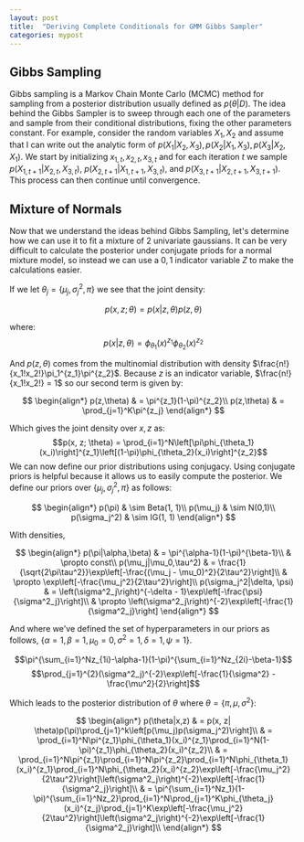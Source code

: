 ```yaml
---
layout: post
title:  "Deriving Complete Conditionals for GMM Gibbs Sampler"
categories: mypost
---
```


## Gibbs Sampling

Gibbs sampling is a Markov Chain Monte Carlo (MCMC) method for sampling from a posterior distribution usually defined as $p(\theta|D)$. The idea behind the Gibbs Sampler is to sweep through each one of the parameters and sample from their conditional distributions, fixing the other parameters constant. For example, consider the random variables $X_1, X_2$ and assume that I can write out the analytic form of $p(X_1|X_2,X_3), p(X_2|X_1,X_3), p(X_3|X_2,X_1)$. We start by initializing $x_{1,t}, x_{2,t}, x_{3,t}$ and for each iteration $t$ we sample $p(X_{1,t+1}|X_{2,t},X_{3,t})$, $p(X_{2,t+1}|X_{1,t+1},X_{3,t})$, and $p(X_{3,t+1}|X_{2,t+1},X_{3,t+1})$. This process can then continue until convergence.

## Mixture of Normals

Now that we understand the ideas behind Gibbs Sampling, let's determine how we can use it to fit a mixture of 2 univariate gaussians. It can be very difficult to calculate the posterior under conjugate priods for a normal mixture model, so instead we can use a ${0,1}$ indicator variable $Z$ to make the calculations easier. 

If we let $\theta_j = \{\mu_j,\sigma^2_j,\pi\}$ we see that the joint density: 

$$p(x, z; \theta) = p(x|z,\theta) p(z,\theta)$$

where: 
$$p(x|z,\theta) = \phi_{\theta_1}(x)^{z_1}\phi_{\theta_2}(x)^{z_2}$$

And $p(z,\theta)$ comes from the multinomial distribution with density $\frac{n!}{x_1!x_2!}\pi_1^{z_1}\pi^{z_2}$. Because $z$ is an indicator variable, $\frac{n!}{x_1!x_2!} = 1$ so our second term is given by:

$$
\begin{align*}
p(z,\theta) & = \pi^{z_1}(1-\pi)^{z_2}\\
p(z,\theta) & = \prod_{j=1}^K\pi^{z_j}
\end{align*}
$$

Which gives the joint density over $x,z$ as:
$$p(x, z; \theta) = \prod_{i=1}^N\left[\pi\phi_{\theta_1}(x_i)\right]^{z_1}\left[(1-\pi)\phi_{\theta_2}(x_i)\right]^{z_2}$$
We can now define our prior distributions using conjugacy. Using conjugate priors is helpful because it allows us to easily compute the posterior. We define our priors over $\{\mu_j,\sigma^2_j,\pi\}$ as follows:

$$
\begin{align*}
p(\pi) & \sim Beta(1, 1)\\
p(\mu_j) & \sim N(0,1)\\
p(\sigma_j^2) & \sim IG(1, 1)
\end{align*}
$$

With densities,

$$
\begin{align*}
p(\pi|\alpha,\beta) & = \pi^{\alpha-1}(1-\pi)^{\beta-1}\\
& \propto const\\
p(\mu_j|\mu_0,\tau^2) & = \frac{1}{\sqrt{2\pi\tau^2}}\exp\left[-\frac{(\mu_j - \mu_0)^2}{2\tau^2}\right]\\
& \propto \exp\left[-\frac{\mu_j^2}{2\tau^2}\right]\\
p(\sigma_j^2|\delta, \psi) & = \left(\sigma^2_j\right)^{-\delta - 1}\exp\left[-\frac{\psi}{\sigma^2_j}\right]\\
& \propto \left(\sigma^2_j\right)^{-2}\exp\left[-\frac{1}{\sigma^2_j}\right]
\end{align*}
$$

And where we've defined the set of hyperparameters in our priors as follows, $\{\alpha=1, \beta=1, \mu_0=0, \sigma^2=1, \delta=1, \psi=1\}$.

$$\pi^{\sum_{i=1}^Nz_{1i}-\alpha-1}(1-\pi)^{\sum_{i=1}^Nz_{2i}-\beta-1}$$
$$\prod_{j=1}^{2}(\sigma^2_j)^{-2}\exp\left[-\frac{1}{\sigma^2} - \frac{\mu^2}{2}\right]$$

Which leads to the posterior distribution of $\theta$ where $\theta = \{\pi, \mu, \sigma^2\}$:

$$
\begin{align*}
p(\theta|x,z) & = p(x, z| \theta)p(\pi)\prod_{j=1}^k\left[p(\mu_j)p(\sigma_j^2)\right]\\
& = \prod_{i=1}^N\pi^{z_1}\phi_{\theta_1}(x_i)^{z_1}\prod_{i=1}^N(1-\pi)^{z_1}\phi_{\theta_2}(x_i)^{z_2}\\
& = \prod_{i=1}^N\pi^{z_1}\prod_{i=1}^N\pi^{z_2}\prod_{i=1}^N\phi_{\theta_1}(x_i)^{z_1}\prod_{i=1}^N\phi_{\theta_2}(x_i)^{z_2}\exp\left[-\frac{\mu_j^2}{2\tau^2}\right]\left(\sigma^2_j\right)^{-2}\exp\left[-\frac{1}{\sigma^2_j}\right]\\
& = \pi^{\sum_{i=1}^Nz_1}(1-\pi)^{\sum_{i=1}^Nz_2}\prod_{i=1}^N\prod_{j=1}^K\phi_{\theta_j}(x_i)^{z_j}\prod_{j=1}^K\exp\left[-\frac{\mu_j^2}{2\tau^2}\right]\left(\sigma^2_j\right)^{-2}\exp\left[-\frac{1}{\sigma^2_j}\right]\\
\end{align*}
$$